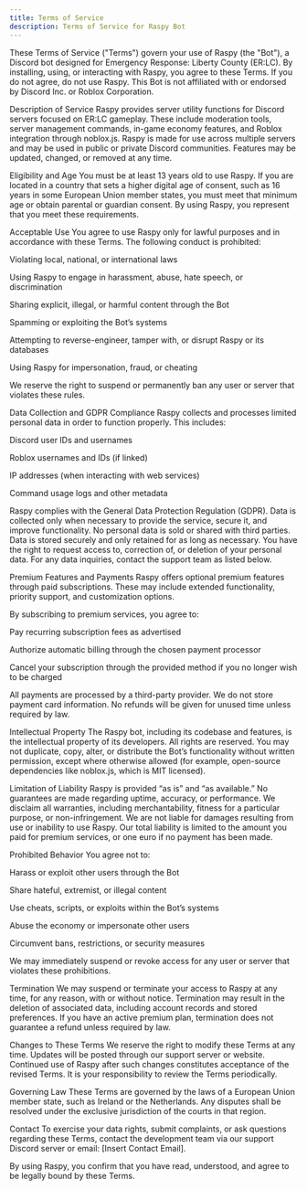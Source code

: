 ```yaml
---
title: Terms of Service
description: Terms of Service for Raspy Bot
---
```


These Terms of Service ("Terms") govern your use of Raspy (the "Bot"), a Discord bot designed for Emergency Response: Liberty County (ER:LC). By installing, using, or interacting with Raspy, you agree to these Terms. If you do not agree, do not use Raspy. This Bot is not affiliated with or endorsed by Discord Inc. or Roblox Corporation.

Description of Service
Raspy provides server utility functions for Discord servers focused on ER:LC gameplay. These include moderation tools, server management commands, in-game economy features, and Roblox integration through noblox.js. Raspy is made for use across multiple servers and may be used in public or private Discord communities. Features may be updated, changed, or removed at any time.

Eligibility and Age
You must be at least 13 years old to use Raspy. If you are located in a country that sets a higher digital age of consent, such as 16 years in some European Union member states, you must meet that minimum age or obtain parental or guardian consent. By using Raspy, you represent that you meet these requirements.

Acceptable Use
You agree to use Raspy only for lawful purposes and in accordance with these Terms. The following conduct is prohibited:

Violating local, national, or international laws

Using Raspy to engage in harassment, abuse, hate speech, or discrimination

Sharing explicit, illegal, or harmful content through the Bot

Spamming or exploiting the Bot’s systems

Attempting to reverse-engineer, tamper with, or disrupt Raspy or its databases

Using Raspy for impersonation, fraud, or cheating

We reserve the right to suspend or permanently ban any user or server that violates these rules.

Data Collection and GDPR Compliance
Raspy collects and processes limited personal data in order to function properly. This includes:

Discord user IDs and usernames

Roblox usernames and IDs (if linked)

IP addresses (when interacting with web services)

Command usage logs and other metadata

Raspy complies with the General Data Protection Regulation (GDPR). Data is collected only when necessary to provide the service, secure it, and improve functionality. No personal data is sold or shared with third parties. Data is stored securely and only retained for as long as necessary. You have the right to request access to, correction of, or deletion of your personal data. For any data inquiries, contact the support team as listed below.

Premium Features and Payments
Raspy offers optional premium features through paid subscriptions. These may include extended functionality, priority support, and customization options.

By subscribing to premium services, you agree to:

Pay recurring subscription fees as advertised

Authorize automatic billing through the chosen payment processor

Cancel your subscription through the provided method if you no longer wish to be charged

All payments are processed by a third-party provider. We do not store payment card information. No refunds will be given for unused time unless required by law.

Intellectual Property
The Raspy bot, including its codebase and features, is the intellectual property of its developers. All rights are reserved. You may not duplicate, copy, alter, or distribute the Bot’s functionality without written permission, except where otherwise allowed (for example, open-source dependencies like noblox.js, which is MIT licensed).

Limitation of Liability
Raspy is provided “as is” and “as available.” No guarantees are made regarding uptime, accuracy, or performance. We disclaim all warranties, including merchantability, fitness for a particular purpose, or non-infringement. We are not liable for damages resulting from use or inability to use Raspy. Our total liability is limited to the amount you paid for premium services, or one euro if no payment has been made.

Prohibited Behavior
You agree not to:

Harass or exploit other users through the Bot

Share hateful, extremist, or illegal content

Use cheats, scripts, or exploits within the Bot’s systems

Abuse the economy or impersonate other users

Circumvent bans, restrictions, or security measures

We may immediately suspend or revoke access for any user or server that violates these prohibitions.

Termination
We may suspend or terminate your access to Raspy at any time, for any reason, with or without notice. Termination may result in the deletion of associated data, including account records and stored preferences. If you have an active premium plan, termination does not guarantee a refund unless required by law.

Changes to These Terms
We reserve the right to modify these Terms at any time. Updates will be posted through our support server or website. Continued use of Raspy after such changes constitutes acceptance of the revised Terms. It is your responsibility to review the Terms periodically.

Governing Law
These Terms are governed by the laws of a European Union member state, such as Ireland or the Netherlands. Any disputes shall be resolved under the exclusive jurisdiction of the courts in that region.

Contact
To exercise your data rights, submit complaints, or ask questions regarding these Terms, contact the development team via our support Discord server or email: [Insert Contact Email].

By using Raspy, you confirm that you have read, understood, and agree to be legally bound by these Terms.
